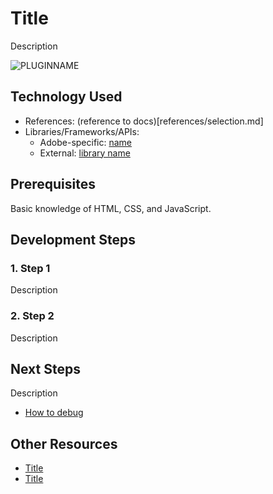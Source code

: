 # Title

Description

<!-- Image or GIF if necessary -->
![PLUGINNAME]()

<!-- doctoc command config: -->
<!-- $ doctoc ./readme.md --title "## Contents" --entryprefix 1. --gitlab --maxlevel 3 -->

<!-- START doctoc generated TOC please keep comment here to allow auto update -->
<!-- DON'T EDIT THIS SECTION, INSTEAD RE-RUN doctoc TO UPDATE -->
<!-- END doctoc generated TOC please keep comment here to allow auto update -->

## Technology Used
- References: (reference to docs)[references/selection.md]
- Libraries/Frameworks/APIs:
    - Adobe-specific: [name](link)
    - External: [library name](link)

## Prerequisites
Basic knowledge of HTML, CSS, and JavaScript.

## Development Steps

### 1. Step 1
Description

### 2. Step 2
Description

## Next Steps

Description

- [How to debug](how-to-debug)

## Other Resources
- [Title](link)
- [Title](link)
